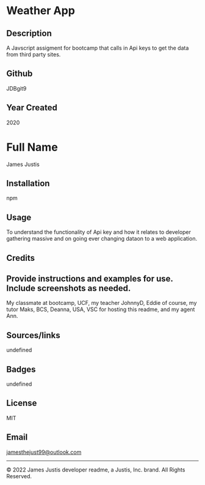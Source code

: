 # Weather App

## Description
A Javscript assigment for bootcamp that calls in Api keys to get the data from third party sites. 

## Github
JDBgit9

## Year Created
2020

# Full Name
James Justis

## Installation
npm 

## Usage
To understand the functionality of Api key and how it relates to developer gathering massive and on going ever changing dataon to a web application.

## Credits


## Provide instructions and examples for use. Include screenshots as needed.
My classmate at bootcamp, UCF, my teacher JohnnyD, Eddie of course, my tutor Maks, BCS, Deanna, USA, VSC for hosting this readme, and my agent Ann. 

## Sources/links
undefined

## Badges
undefined

## License 
MIT 

## Email
jamesthejust99@outlook.com


---
© 2022 James Justis developer readme, a Justis, Inc. brand. All Rights Reserved.





    